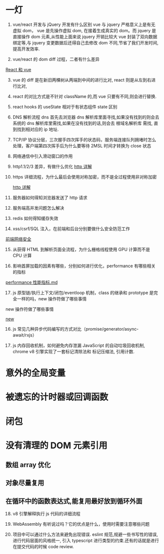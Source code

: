 # 一灯

1. vue/react 开发与 jQuery 开发有什么区别
   vue 与 jquery 严格意义上是有无虚拟 dom， vue 是先操作虚拟 dom, 在接着生成真实的 dom。而 jquery 是直接操作 dom 元素,从性能上面来说 jquery 开销比较大
   vue 封装了双向数据绑定等,与 jquery 变更数据后还得自己去修改 dom 不同,节省了我们开发时间, 提高开发效率.

2. vue/react 的 dom diff 过程，二者有什么差异

[React 和 vue](../针对字节/React与Vue的区别.md)

3. vue 的 diff 是在新旧两棵树从两端到中间的进行比对, react 则是从左到右进行比对,
4. react 的对比方式是不针对 className 的,而 vue 只要有不同,则会进行替换.

5. react hooks 的 useState 相对于有状态组件 state 区别

6. DNS 解析流程
   dns 首先去浏览器 dns 解析库里面寻找,如果没有找到的则会去系统的 dns 解析库里需找,如果在没有找到的话,则会去 根域名解析库 需找, 直到找到相对应的 ip 地址.

7. TCP/IP 协议分层，三次握手四次挥手的状态码，服务端连接队列拥堵时怎么处理，客户端第四次挥手后为什么要等待 2MSL 时间才转换为 close 状态

8. 网络通信中引入滑动窗口的作用

9. http1.1/2/3 差异，有做什么优化
   [http 详解](../../html&css/HTTP详解.md)

10. https 详细流程，为什么最后会使用对称加密，而不是全过程使用非对称加密

    [http 详解](../../html&css/HTTP详解.md)

11. 服务器如何得知浏览器发送了 http 请求

12. 服务端高并发问题怎么解决

13. redis 如何得知缓存失效

14. xss/csrf/SQL 注入，在前端和后台分别要做什么安全防范工作

[前端网络安全](../../杂文/前端网络安全.md)

15. 从获得 HTML 到解析页面全流程，为什么栅格线程使用 GPU 计算而不是 CPU 计算

16. 影响首屏加载的因素有哪些，分别如何进行优化，performance 有哪些相关的指标

[performance 性能指标.md](../../杂文/performance%20性能指标.md)

17. js 原型链/执行上下文/闭包/eventloop 机制，class 的继承和 prototype 是完全一样的吗，new 操作符做了哪些事情

new 操作符做了哪些事情

[new](../../源码/源码手写系列/new.md)

16. js 常见几种异步代码编写的方式对比（promise/generator/async-await/rxjs）

17. js 内存回收机制，如何避免内存泄漏
    JavaScript 的自动垃圾回收机制, chrome v8 引擎实现了一套标记清除法和 标记压缩法, 引用计数.

# 意外的全局变量

# 被遗忘的计时器或回调函数

# 闭包

# 没有清理的 DOM 元素引用

## 数组 array 优化

## 对象尽量复用

## 在循环中的函数表达式,能复用最好放到循环外面

18. v8 引擎解释执行 js 代码的详细流程

19. WebAssembly 有听说过吗？它的优点是什么，使用时需要注意哪些问题

20. 项目中可以通过什么方法来避免出现错误.
    eslint 规范,规避一些书写性的错误, 进行代码层面的风格统一, 引入 typescript 进行类型的约束.还有的话就是进行在提交代码的时候 code review.
